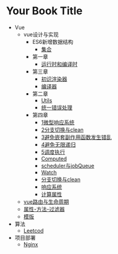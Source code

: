 # Your Book Title

- Vue
  - vue设计与实现
    - ES6新增数据结构
      * [集合](vue/vue设计与实现/ES6新增数据结构/集合.md)
    - 第一章
      * [运行时和编译时](vue/vue设计与实现/第一章/运行时和编译时.md)
    - 第三章
      * [初识渲染器](vue/vue设计与实现/第三章/初识渲染器.md)
      * [编译器](vue/vue设计与实现/第三章/编译器.md)
    - 第二章
      * [Utils](vue/vue设计与实现/第二章/utils.md)
      * [统一错误处理](vue/vue设计与实现/第二章/统一错误处理.md)
    - 第四章
      * [1微型响应系统](vue/vue设计与实现/第四章/1微型响应系统.md)
      * [2分支切换与clean](vue/vue设计与实现/第四章/2分支切换与clean.md)
      * [3避免嵌套副作用函数发生错乱](vue/vue设计与实现/第四章/3避免嵌套副作用函数发生错乱.md)
      * [4避免无限递归](vue/vue设计与实现/第四章/4避免无限递归.md)
      * [5调度执行](vue/vue设计与实现/第四章/5调度执行.md)
      * [Computed](vue/vue设计与实现/第四章/computed.md)
      * [scheduler与jobQueue](vue/vue设计与实现/第四章/scheduler与jobQueue.md)
      * [Watch](vue/vue设计与实现/第四章/watch.md)
      * [分支切换与clean](vue/vue设计与实现/第四章/分支切换与clean.md)
      * [响应系统](vue/vue设计与实现/第四章/响应系统.md)
      * [计算属性](vue/vue设计与实现/第四章/计算属性.md)
  * [vue路由与生命周期](vue/vue路由与生命周期.md)
  * [属性-方法-过滤器](vue/属性-方法-过滤器.md)
  * [模版](vue/模版.md)
- 算法
  * [Leetcod](算法/Leetcod.md)
- 项目部署
  * [Nginx](项目部署/Nginx.md)
